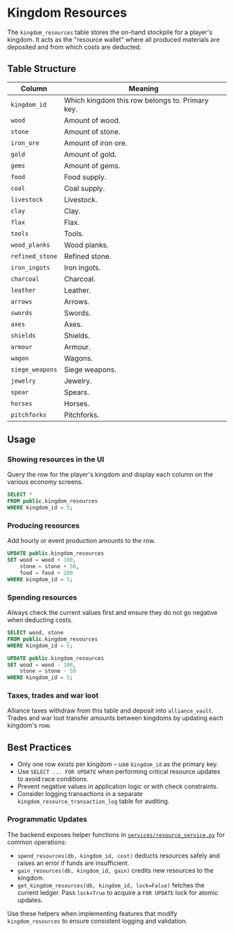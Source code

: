 # Kingdom Resources

The `kingdom_resources` table stores the on-hand stockpile for a player's kingdom. It acts as the "resource wallet" where all produced materials are deposited and from which costs are deducted.

## Table Structure

| Column | Meaning |
| --- | --- |
| `kingdom_id` | Which kingdom this row belongs to. Primary key. |
| `wood` | Amount of wood. |
| `stone` | Amount of stone. |
| `iron_ore` | Amount of iron ore. |
| `gold` | Amount of gold. |
| `gems` | Amount of gems. |
| `food` | Food supply. |
| `coal` | Coal supply. |
| `livestock` | Livestock. |
| `clay` | Clay. |
| `flax` | Flax. |
| `tools` | Tools. |
| `wood_planks` | Wood planks. |
| `refined_stone` | Refined stone. |
| `iron_ingots` | Iron ingots. |
| `charcoal` | Charcoal. |
| `leather` | Leather. |
| `arrows` | Arrows. |
| `swords` | Swords. |
| `axes` | Axes. |
| `shields` | Shields. |
| `armour` | Armour. |
| `wagon` | Wagons. |
| `siege_weapons` | Siege weapons. |
| `jewelry` | Jewelry. |
| `spear` | Spears. |
| `horses` | Horses. |
| `pitchforks` | Pitchforks. |

## Usage

### Showing resources in the UI
Query the row for the player's kingdom and display each column on the various economy screens.

```sql
SELECT *
FROM public.kingdom_resources
WHERE kingdom_id = 5;
```

### Producing resources
Add hourly or event production amounts to the row.

```sql
UPDATE public.kingdom_resources
SET wood = wood + 100,
    stone = stone + 50,
    food = food + 200
WHERE kingdom_id = 5;
```

### Spending resources
Always check the current values first and ensure they do not go negative when deducting costs.

```sql
SELECT wood, stone
FROM public.kingdom_resources
WHERE kingdom_id = 5;

UPDATE public.kingdom_resources
SET wood = wood - 100,
    stone = stone - 50
WHERE kingdom_id = 5;
```

### Taxes, trades and war loot
Alliance taxes withdraw from this table and deposit into `alliance_vault`. Trades and war loot transfer amounts between kingdoms by updating each kingdom's row.

## Best Practices

* Only one row exists per kingdom – use `kingdom_id` as the primary key.
* Use `SELECT ... FOR UPDATE` when performing critical resource updates to avoid race conditions.
* Prevent negative values in application logic or with check constraints.
* Consider logging transactions in a separate `kingdom_resource_transaction_log` table for auditing.

### Programmatic Updates

The backend exposes helper functions in
[`services/resource_service.py`](../services/resource_service.py) for common
operations:

- `spend_resources(db, kingdom_id, cost)` deducts resources safely and raises
  an error if funds are insufficient.
- `gain_resources(db, kingdom_id, gain)` credits new resources to the kingdom.
- `get_kingdom_resources(db, kingdom_id, lock=False)` fetches the current
  ledger. Pass ``lock=True`` to acquire a `FOR UPDATE` lock for atomic updates.

Use these helpers when implementing features that modify `kingdom_resources` to
ensure consistent logging and validation.
